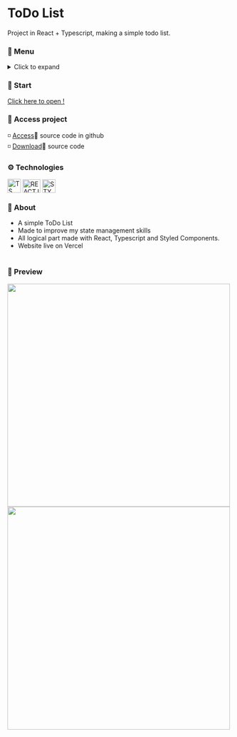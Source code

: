 # ToDo List

Project in React + Typescript, making a simple todo list.


### 🎯 Menu

<details>
<summary>Click to expand</summary>
◽ <a href="#start">Start</a> <br>
◽ <a href="#access-project">Access project</a> <br>
◽ <a href="#technologies">Technologies</a> <br>
◽ <a href="#about">About</a> <br>
◽ <a href="#preview">Preview</a> <br>
◽ <a href="https://github.com/FilipeLeoni">Author</a> <br>
</details>

<h3 id="start">🚀 Start</h3>

[Click here to open !](https://to-do-list-one-vert.vercel.app/) 


<h3 id="access-project">📁 Access project</h3>

◽ <a href="https://github.com/FilipeLeoni/ToDo-List">Access</a>🔗 source code in github <br>
◽ <a href="https://github.com/FilipeLeoni/ToDo-List/archive/refs/heads/main.zip">Download</a>🔗 source code<br>


<h3 id="technologies">⚙️ Technologies</h3>

<div style="display: inline_block">
  <img align="center" alt="TS" height="31" width="30" src="https://upload.wikimedia.org/wikipedia/commons/thumb/4/4c/Typescript_logo_2020.svg/240px-Typescript_logo_2020.svg.png">
  <img align="center" alt="REACTJS" height="30" width="40" src="https://upload.wikimedia.org/wikipedia/commons/a/a7/React-icon.svg">
  <img align="center" alt="STYLED COMPONENTS" height="30" width="30" src="https://www.daggala.com/static/228867c3668e439101821568a8a03b54/19ca5/sc.png">
</div>

<h3 id="about">📍 About</h3>

- A simple ToDo List<br>
- Made to improve my state management skills<br>
- All logical part made with React, Typescript and Styled Components. <br>
- Website live on Vercel<br><br>

<h3 id="preview">🎥 Preview</h3>

<img src="https://user-images.githubusercontent.com/100960828/187673093-0e3ee5b1-65f9-4991-b466-b0b96828e0c4.png" width="500px">
<img src="https://user-images.githubusercontent.com/100960828/187673086-fe3f01c8-df35-4ad7-a980-3dc767209242.png" width="500px">
